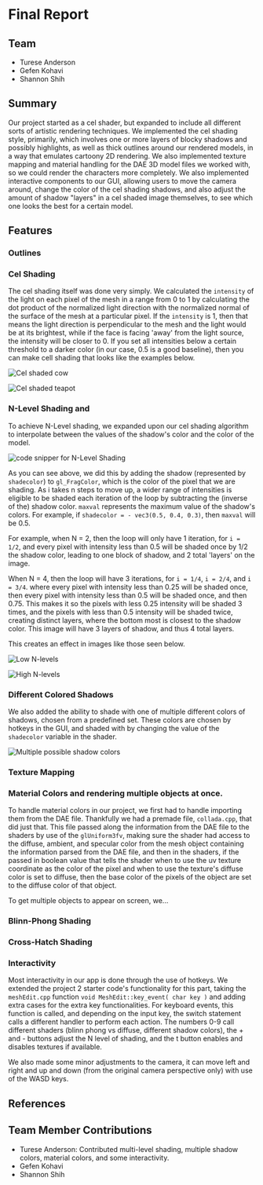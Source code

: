 # Final Report

## Team
- Turese Anderson
- Gefen Kohavi
- Shannon Shih

## Summary

Our project started as a cel shader, but expanded to include all different sorts of artistic rendering techniques. We implemented the cel shading style, primarily, which involves one or more layers of blocky shadows and possibly highlights, as well as thick outlines around our rendered models, in a way that emulates cartoony 2D rendering. We also implemented texture mapping and material handling for the DAE 3D model files we worked with, so we could render the characters more completely. We also implemented interactive components to our GUI, allowing users to move the camera around, change the color of the cel shading shadows, and also adjust the amount of shadow "layers" in a cel shaded image themselves, to see which one looks the best for a certain model.

## Features

### Outlines

### Cel Shading

The cel shading itself was done very simply. We calculated the `intensity` of the light on each pixel of the mesh in a range from 0 to 1 by calculating the dot product of the normalized light direction with the normalized normal of the surface of the mesh at a particular pixel. If the `intensity` is 1, then that means the light direction is perpendicular to the mesh and the light would be at its brightest, while if the face is facing 'away' from the light source, the intensity will be closer to 0. If you set all intensities below a certain threshold to a darker color (in our case, 0.5 is a good baseline), then you can make cell shading that looks like the examples below.

![Cel shaded cow](images/final/celcow.png)

![Cel shaded teapot](images/final/celteapot.png)

### N-Level Shading and

To achieve N-Level shading, we expanded upon our cel shading algorithm to interpolate between the values of the shadow's color and the color of the model.

![code snipper for N-Level Shading](images/final/nlayerscode.png)

As you can see above, we did this by adding the shadow (represented by `shadecolor`) to `gl_FragColor`, which is the color of the pixel that we are shading. As i takes n steps to move up, a wider range of intensities is eligible to be shaded each iteration of the loop by subtracting the (inverse of the) shadow color. `maxval` represents the maximum value of the shadow's colors. For example, if `shadecolor = - vec3(0.5, 0.4, 0.3)`, then `maxval` will be 0.5.

For example, when N = 2, then the loop will only have 1 iteration, for `i = 1/2`, and every pixel with intensity less than 0.5 will be shaded once by 1/2 the shadow color, leading to one block of shadow, and 2 total 'layers' on the image.

When N = 4, then the loop will have 3 iterations, for `i = 1/4`, `i = 2/4`, and `i = 3/4`. where every pixel with intensity less than 0.25 will be shaded once, then every pixel with intensity less than 0.5 will be shaded once, and then 0.75. This makes it so the pixels with less 0.25 intensity will be shaded 3 times, and the pixels with less than 0.5 intensity will be shaded twice, creating distinct layers, where the bottom most is closest to the shadow color. This image will have 3 layers of shadow, and thus 4 total layers.

This creates an effect in images like those seen below.

![Low N-levels](images/final/lownlevels.png)

![High N-levels](images/final/highnlevels.png)

### Different Colored Shadows

We also added the ability to shade with one of multiple different colors of shadows, chosen from a predefined set. These colors are chosen by hotkeys in the GUI, and shaded with by changing the value of the `shadecolor` variable in the shader.

![Multiple possible shadow colors](images/final/multicolors.png)

### Texture Mapping


### Material Colors and rendering multiple objects at once.

To handle material colors in our project, we first had to handle importing them from the DAE file. Thankfully we had a premade file, `collada.cpp`, that did just that. This file passed along the information from the DAE file to the shaders by use of the `glUniform3fv`, making sure the shader had access to the diffuse, ambient, and specular color from the mesh object containing the information parsed from the DAE file, and then in the shaders, if the passed in boolean value that tells the shader when to use the uv texture coordinate as the color of the pixel and when to use the texture's diffuse color is set to diffuse, then the base color of the pixels of the object are set to the diffuse color of that object.

To get multiple objects to appear on screen, we... <INFO NEEDED>

### Blinn-Phong Shading

### Cross-Hatch Shading

### Interactivity

Most interactivity in our app is done through the use of hotkeys. We extended the project 2 starter code's functionality for this part, taking the `meshEdit.cpp` function `void MeshEdit::key_event( char key )` and adding extra cases for the extra key functionalities. For keyboard events, this function is called, and depending on the input key, the switch statement calls a different handler to perform each action. The numbers 0-9 call different shaders (blinn phong vs diffuse, different shadow colors), the + and - buttons adjust the N level of shading, and the t button enables and disables textures if available.

We also made some minor adjustments to the camera, it can move left and right and up and down (from the original camera perspective only) with use of the WASD keys.

## References

## Team Member Contributions

- Turese Anderson: Contributed multi-level shading, multiple shadow colors, material colors, and some interactivity.
- Gefen Kohavi
- Shannon Shih